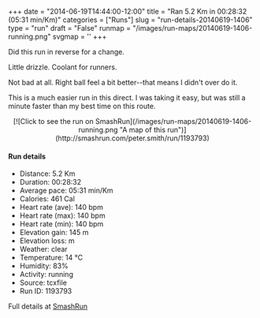 +++
date = "2014-06-19T14:44:00-12:00"
title = "Ran 5.2 Km in 00:28:32 (05:31 min/Km)"
categories = ["Runs"]
slug = "run-details-20140619-1406"
type = "run"
draft = "False"
runmap = "/images/run-maps/20140619-1406-running.png"
svgmap = '<polyline points="36 21, 35 18, 32 20, 0 51, 18 61, 34 66, 41 81, 75 88, 95 70, 96 67, 100 61, 100 53, 99 53, 94 46, 77 18, 67 14, 60 12, 55 17, 53 19, 39 27">'
+++

Did this run in reverse for a change. 

Little drizzle. Coolant for runners. 

Not bad at all. Right ball feel a bit better--that means I didn't over do it. 

This is a much easier run in this direct. I was taking it easy, but was still a minute faster than my best time on this route. 



<!--more-->

<center>
[![Click to see the run on SmashRun](/images/run-maps/20140619-1406-running.png "A map of this run")](http://smashrun.com/peter.smith/run/1193793)
</center>

#### Run details

* Distance: 5.2 Km
* Duration: 00:28:32
* Average pace: 05:31 min/Km
* Calories: 461 Cal
* Heart rate (ave): 140 bpm
* Heart rate (max): 140 bpm
* Heart rate (min): 140 bpm
* Elevation gain: 145 m
* Elevation loss:  m
* Weather: clear
* Temperature: 14 &deg;C
* Humidity: 83%
* Activity: running
* Source: tcxfile
* Run ID: 1193793

Full details at [SmashRun](http://smashrun.com/peter.smith/run/1193793)